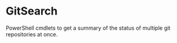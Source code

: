 # GitSearch

PowerShell cmdlets to get a summary of the status of multiple git repositories at once.
